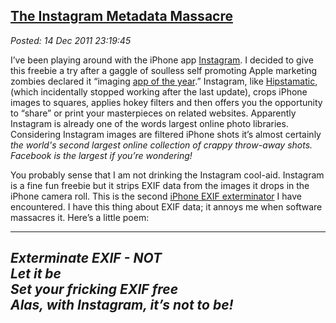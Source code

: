  
[The Instagram Metadata Massacre](http://bakerjd99.wordpress.com/2011/12/14/the-instagram-metadata-massacre/)
-------------------------------------------------------------------------------------------------------------

*Posted: 14 Dec 2011 23:19:45*

I’ve been playing around with the iPhone app
[Instagram](http://itunes.apple.com/us/app/instagram/id389801252?mt=8).
I decided to give this freebie a try after a gaggle of soulless self
promoting Apple marketing zombies declared it “imaging [app of the
year](http://articles.businessinsider.com/2011-12-08/tech/30489467\_1\_android-apps-ipad).”
Instagram, like [Hipstamatic](http://hipstamatic.com/the\_app.html),
(which incidentally stopped working after the last update), crops iPhone
images to squares, applies hokey filters and then offers you the
opportunity to “share” or print your masterpieces on related websites.
Apparently Instagram is already one of the words largest online photo
libraries. Considering Instagram images are filtered iPhone shots it’s
almost certainly *the world's second largest online collection of crappy
throw-away shots. Facebook is the largest if you’re wondering!*

You probably sense that I am not drinking the Instagram cool-aid.
Instagram is a fine fun freebie but it strips EXIF data from the images
it drops in the iPhone camera roll. This is the second [iPhone EXIF
exterminator](http://bakerjd99.wordpress.com/2011/04/03/smugshot-metadata-mess/)
I have encountered. I have this thing about EXIF data; it annoys me when
software massacres it. Here’s a little poem:

----------------------------
*Exterminate EXIF - **NOT***\
*Let it be*\
*Set your fricking EXIF free*\
***Alas, with Instagram, it’s not to be!***
----------------------------


